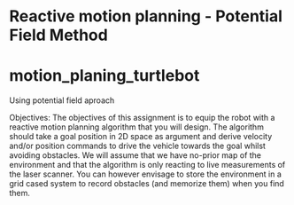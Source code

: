 # Reactive motion planning - Potential Field Method
# motion_planing_turtlebot

Using potential field aproach

Objectives: 
The objectives of this assignment is to equip the robot with a reactive motion planning algorithm that you will design. 
The algorithm should take a goal position in 2D space as argument and derive velocity and/or position commands to drive the vehicle towards the goal whilst avoiding obstacles. 
We will assume that we have no-prior map of the environment and that the algorithm is only reacting to live measurements of the laser scanner. You can however envisage to store the environment in a grid cased system to record obstacles (and memorize them) when you find them. 
